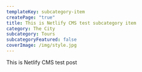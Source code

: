 ```yaml
---
templateKey: subcategory-item
createPage: "true"
title: This is Netlify CMS test subcategory item
category: The City
subcategory: Tours
subcategoryFeatured: false
coverImage: /img/style.jpg
---
```

This is Netlify CMS test post